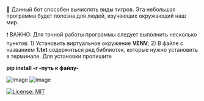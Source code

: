 🐅 Данный бот способен вычислять виды тигров. Эта небольшая программа будет полезна для людей, изучающих окружающий наш мир.

❗ ВАЖНО: Для точной работы программы следует выполнить несколько пунктов: 1) Установить виртуальное окружение **VENV**; 2) В файле с названием **1.txt** содержиться ряд библиотек, которые нужно установить в терминале. Для установки пропишите 

**pip install -r -путь к файлу-**


![image](https://github.com/user-attachments/assets/ee480308-2d25-4f65-bef1-80b3a3a109bf) ![image](https://github.com/user-attachments/assets/90dc9b3e-c49a-4c97-aeb1-3a9c6e18b144)

[![License: MIT](https://img.shields.io/badge/License-MIT-yellow.svg)](https://opensource.org/licenses/MIT)
